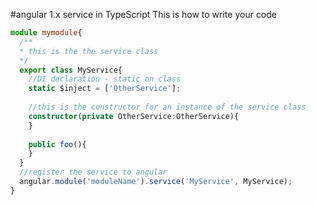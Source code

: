 #angular 1.x service in TypeScript
This is how to write your code

```typescript
module mymodule{
  /**
  * this is the the service class
  */
  export class MyService{
    //DI declaration - static on class
    static $inject = ['OtherService'];
    
    //this is the constructor for an instance of the service class
    constructor(private OtherService:OtherService){
    }
    
    public foo(){
    }
  }
  //register the service to angular
  angular.module('moduleName').service('MyService', MyService);
}
```
